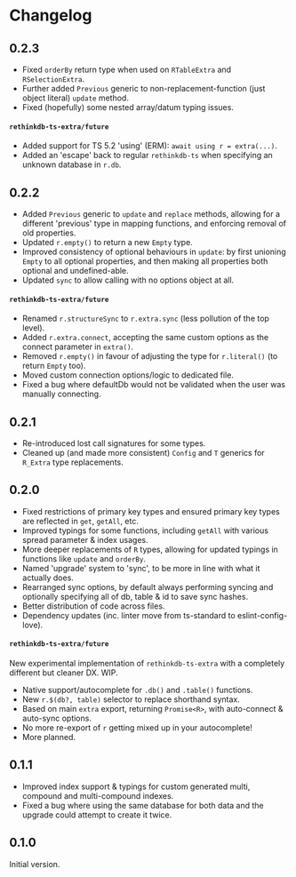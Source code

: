 # Changelog

## 0.2.3

- Fixed `orderBy` return type when used on `RTableExtra` and `RSelectionExtra`.
- Further added `Previous` generic to non-replacement-function (just object literal) `update` method.
- Fixed (hopefully) some nested array/datum typing issues.

#### `rethinkdb-ts-extra/future`

- Added support for TS 5.2 'using' (ERM): `await using r = extra(...)`.
- Added an 'escape' back to regular `rethinkdb-ts` when specifying an unknown database in `r.db`.

## 0.2.2

- Added `Previous` generic to `update` and `replace` methods, allowing for a different 'previous' type in mapping functions, and enforcing removal of old properties.
- Updated `r.empty()` to return a new `Empty` type.
- Improved consistency of optional behaviours in `update`: by first unioning `Empty` to all optional properties, and then making all properties both optional and undefined-able.
- Updated `sync` to allow calling with no options object at all.

#### `rethinkdb-ts-extra/future`

- Renamed `r.structureSync` to `r.extra.sync` (less pollution of the top level).
- Added `r.extra.connect`, accepting the same custom options as the connect parameter in `extra()`.
- Removed `r.empty()` in favour of adjusting the type for `r.literal()` (to return `Empty` too).
- Moved custom connection options/logic to dedicated file.
- Fixed a bug where defaultDb would not be validated when the user was manually connecting.

## 0.2.1

- Re-introduced lost call signatures for some types.
- Cleaned up (and made more consistent) `Config` and `T` generics for `R_Extra` type replacements.

## 0.2.0

- Fixed restrictions of primary key types and ensured primary key types are reflected in `get`, `getAll`, etc.
- Improved typings for some functions, including `getAll` with various spread parameter & index usages.
- More deeper replacements of `R` types, allowing for updated typings in functions like `update` and `orderBy`.
- Named 'upgrade' system to 'sync', to be more in line with what it actually does.
- Rearranged sync options, by default always performing syncing and optionally specifying all of db, table & id to save sync hashes.
- Better distribution of code across files.
- Dependency updates (inc. linter move from ts-standard to eslint-config-love).

#### `rethinkdb-ts-extra/future`

New experimental implementation of `rethinkdb-ts-extra` with a completely different but cleaner DX. WIP.

- Native support/autocomplete for `.db()` and `.table()` functions.
- New `r.$(db?, table)` selector to replace shorthand syntax.
- Based on main `extra` export, returning `Promise<R>`, with auto-connect & auto-sync options.
- No more re-export of `r` getting mixed up in your autocomplete!
- More planned.

## 0.1.1

- Improved index support & typings for custom generated multi, compound and multi-compound indexes.
- Fixed a bug where using the same database for both data and the upgrade could attempt to create it twice.

## 0.1.0

Initial version.
